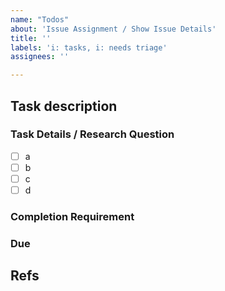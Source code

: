 ```yaml
---
name: "Todos"
about: 'Issue Assignment / Show Issue Details'
title: ''
labels: 'i: tasks, i: needs triage'
assignees: ''

---
```


<!-- Remove items that do not apply -->
## Task description

### Task Details / Research Question
<!--- comment -->
- [ ] a
- [ ] b
- [ ] c
- [ ] d

### Completion Requirement
<!--- comment -->

### Due
<!--- comment -->

## Refs
